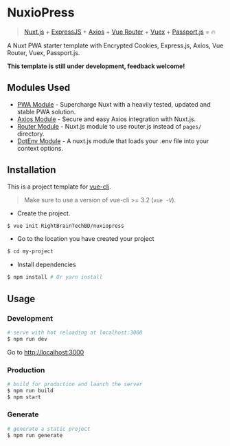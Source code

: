 # NuxioPress

> [Nuxt.js](https://nuxtjs.org) + [ExpressJS](http://expressjs.com) + [Axios](https://github.com/axios/axios) + [Vue Router](https://router.vuejs.org/) + [Vuex](https://vuex.vuejs.org/) + [Passport.js](https://passportjs.org) = :fire:

A Nuxt PWA starter template with Encrypted Cookies, Express.js, Axios, Vue Router, Vuex, Passport.js.

**This template is still under development, feedback welcome!**

## Modules Used

- [PWA Module](https://github.com/nuxt-community/pwa-module) - Supercharge Nuxt with a heavily tested, updated and stable PWA solution.
- [Axios Module](https://github.com/nuxt-community/axios-module) - Secure and easy Axios integration with Nuxt.js.
- [Router Module](https://github.com/nuxt-community/router-module) - Nuxt.js module to use router.js instead of `pages/` directory.
- [DotEnv Module](https://github.com/nuxt-community/dotenv-module) - A nuxt.js module that loads your .env file into your context options.

## Installation

This is a project template for [vue-cli](https://github.com/vuejs/vue-cli).
> Make sure to use a version of vue-cli >= 3.2 (`vue -V`).

- Create the project. 

``` bash
$ vue init RightBrainTechBD/nuxiopress
```

- Go to the location you have created your project

``` bash
$ cd my-project
```

- Install dependencies

``` bash
$ npm install # Or yarn install
```

## Usage

### Development

``` bash
# serve with hot reloading at localhost:3000
$ npm run dev
```

Go to [http://localhost:3000](http://localhost:3000)

### Production

``` bash
# build for production and launch the server
$ npm run build
$ npm start
```

### Generate

``` bash
# generate a static project
$ npm run generate
```
